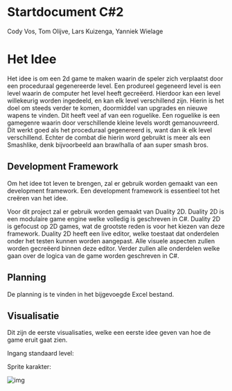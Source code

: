 # **Startdocument C#2**

Cody Vos, Tom Olijve, Lars Kuizenga, Yanniek Wielage

# Het Idee

Het idee is om een 2d game te maken waarin de speler zich verplaatst door een proceduraal gegenereerde level. Een produreel gegeneerd level is een level waarin de computer het level heeft gecreëerd. Hierdoor kan een level willekeurig worden ingedeeld, en kan elk level verschillend zijn. Hierin is het doel om steeds verder te komen, doormiddel van upgrades en nieuwe wapens te vinden.  Dit heeft veel af van een roguelike. Een roguelike is een gamegenre waarin door verschillende kleine levels wordt gemanouvreerd. Dit werkt goed als het proceduraal gegenereerd is, want dan ik elk level verschillend. Echter de combat die hierin word gebruikt is meer als een Smashlike, denk bijvoorbeeld aan brawlhalla of aan super smash bros.

## **Development Framework** 

Om het idee tot leven te brengen, zal er gebruik worden gemaakt van een development framework. Een development framework is essentieel tot het creëren van het idee.

Voor dit project zal er gebruik worden gemaakt van Duality 2D. Duality 2D is een modulaire game engine welke volledig is geschreven in C#. Duality 2D is gefocust op 2D games, wat de grootste reden is voor het kiezen van deze framework. Duality 2D heeft een live editor, welke toestaat dat onderdelen onder het testen kunnen worden aangepast. Alle visuele aspecten zullen worden gecreëerd binnen deze editor. Verder zullen alle onderdelen welke gaan over de logica van de game worden geschreven in C#. 

## **Planning**

De planning is te vinden in het bijgevoegde Excel bestand.

## **Visualisatie**

Dit zijn de eerste visualisaties, welke een eerste idee geven van hoe de game eruit gaat zien. 



Ingang standaard level:



Sprite karakter:

![img](https://cdn.discordapp.com/attachments/833974509425786880/847036989307617310/unknown.png)